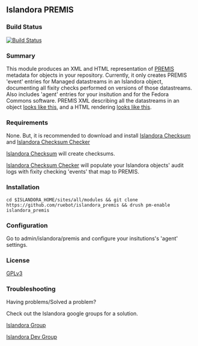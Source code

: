 ## Islandora PREMIS

### Build Status

[![Build Status](https://travis-ci.org/ruebot/islandora_premis.png?branch=7.x)](https://travis-ci.org/ruebot/islandora_premis)

### Summary

This module produces an XML and HTML representation of [PREMIS](http://www.loc.gov/standards/premis/) metadata for objects in your repository. Currently, it only creates PREMIS 'event' entries for Managed datastreams in an Islandora object, documenting all fixity checks performed on versions of those datastreams. Also includes 'agent' entries for your insitution and for the Fedora Commons software. PREMIS XML describing all the datastreams in an object [looks like this](https://gist.github.com/mjordan/8256978), and a HTML rendering [looks like this](http://digital.library.yorku.ca/yul-88675/new-woodbine-racehorses-train-opening-season/view_premis).
### Requirements

None. But, it is recommended to download and install [Islandora Checksum](https://github.com/ruebot/islandora_checksum) and [Islandora Checksum Checker](https://github.com/mjordan/islandora_checksum_checker)

[Islandora Checksum](https://github.com/ruebot/islandora_checksum) will create checksums.

[Islandora Checksum Checker](https://github.com/mjordan/islandora_checksum_checker) will populate your Islandora objects' audit logs with fixity checking 'events' that map to PREMIS.

### Installation

`cd $ISLANDORA_HOME/sites/all/modules && git clone https://github.com/ruebot/islandora_premis && drush pm-enable islandora_premis`

### Configuration

Go to admin/islandora/premis and configure your insitutions's 'agent' settings.

### License

[GPLv3](http://www.gnu.org/licenses/gpl-3.0.txt)

### Troubleshooting

Having problems/Solved a problem? 

Check out the Islandora google groups for a solution.

[Islandora Group](https://groups.google.com/forum/?hl=en&fromgroups#!forum/islandora)

[Islandora Dev Group](https://groups.google.com/forum/?hl=en&fromgroups#!forum/islandora-dev)
